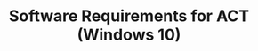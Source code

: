 ---
title: Software Requirements for ACT (Windows 10)
description: The Application Compatibility Toolkit (ACT) has the following software requirements.
redirect_url: https://technet.microsoft.com/en-us/itpro/windows/deploy/manage-windows-upgrades-with-upgrade-analytics
---